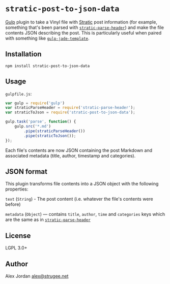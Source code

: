 # `stratic-post-to-json-data`

[Gulp][1] plugin to take a Vinyl file with [Stratic][2] post information (for example, something that's been parsed with [`stratic-parse-header`][3]) and make the file contents JSON describing the post. This is particularly useful when paired with something like [`gulp-jade-template`][4].

## Installation

    npm install stratic-post-to-json-data

## Usage

`gulpfile.js`:

```js
var gulp = require('gulp')
var straticParseHeader = require('stratic-parse-header');
var straticToJson = require('stratic-post-to-json-data');

gulp.task('parse', function() {
    gulp.src('*.md')
        .pipe(straticParseHeader())
        .pipe(straticToJson());
});
```

Each file's contents are now JSON containing the post Markdown and associated metadata (title, author, timestamp and categories).

## JSON format

This plugin transforms file contents into a JSON object with the following properties:

`text` (`String`) - The post content (i.e. whatever the file's contents were before)

`metadata` (`Object`) — contains `title`, `author`, `time` and `categories` keys which are the same as in [`stratic-parse-header`][3]

## License

LGPL 3.0+

## Author

Alex Jordan <alex@strugee.net>

 [1]: http://gulpjs.com/
 [2]: https://github.com/strugee/generator-stratic
 [3]: https://npmjs.com/package/stratic-parse-header
 [4]: https://npmjs.com/package/gulp-jade-template

